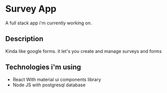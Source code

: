 # Survey App
A full stack app i'm currently working on. 

## Description
Kinda like google forms. it let's you create and manage surveys and forms 

## Technologies i'm using
* React With material ui components library
* Node JS with postgresql database 

